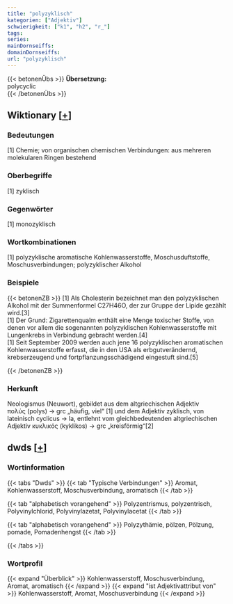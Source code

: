```yaml
---
title: "polyzyklisch"
kategorien: ["Adjektiv"]
schwierigkeit: ["k1", "h2", "r_"]
tags:
series:
mainDornseiffs:
domainDornseiffs:
url: "polyzyklisch"
---
```


{{< betonenÜbs >}}
**Übersetzung:**  
polycyclic  
{{< /betonenÜbs >}}

## Wiktionary [[+](https://de.wiktionary.org/wiki/polyzyklisch)]

### Bedeutungen
[1] Chemie; von organischen chemischen Verbindungen: aus mehreren molekularen Ringen bestehend  

### Oberbegriffe
[1] zyklisch  

### Gegenwörter
[1] monozyklisch  

### Wortkombinationen
[1] polyzyklische aromatische Kohlenwasserstoffe, Moschusduftstoffe, Moschusverbindungen; polyzyklischer Alkohol  

### Beispiele
{{< betonenZB >}}
[1] Als Cholesterin bezeichnet man den polyzyklischen Alkohol mit der Summenformel C27H46O, der zur Gruppe der Lipide gezählt wird.[3]  
[1] Der Grund: Zigarettenqualm enthält eine Menge toxischer Stoffe, von denen vor allem die sogenannten polyzyklischen Kohlenwasserstoffe mit Lungenkrebs in Verbindung gebracht werden.[4]  
[1] Seit September 2009 werden auch jene 16 polyzyklischen aromatischen Kohlenwasserstoffe erfasst, die in den USA als erbgutverändernd, krebserzeugend und fortpflanzungsschädigend eingestuft sind.[5]  

{{< /betonenZB >}}
### Herkunft
Neologismus (Neuwort), gebildet aus dem altgriechischen Adjektiv πολύς (polys) → grc „häufig, viel“ [1] und dem Adjektiv zyklisch, von lateinisch cyclicus → la, entlehnt vom gleichbedeutenden altgriechischen Adjektiv κυκλικός (kyklikos) → grc „kreisförmig“[2]  



## dwds [[+](https://www.dwds.de/wb/polyzyklisch)]

### Wortinformation
{{< tabs "Dwds" >}}
{{< tab "Typische Verbindungen" >}}
Aromat, Kohlenwasserstoff, Moschusverbindung, aromatisch
{{< /tab >}}

{{< tab "alphabetisch vorangehend" >}}
Polyzentrismus, polyzentrisch, Polyvinylchlorid, Polyvinylazetat, Polyvinylacetat
{{< /tab >}}

{{< tab "alphabetisch vorangehend" >}}
Polyzythämie, pölzen, Pölzung, pomade, Pomadenhengst
{{< /tab >}}

{{< /tabs >}}

### Wortprofil
{{< expand "Überblick" >}} Kohlenwasserstoff, Moschusverbindung, Aromat, aromatisch {{< /expand >}}
{{< expand "ist Adjektivattribut von" >}} Kohlenwasserstoff, Aromat, Moschusverbindung {{< /expand >}}

